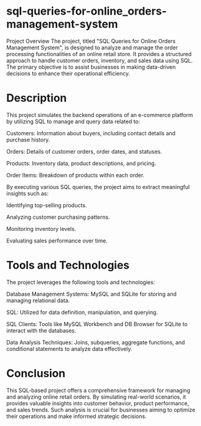 # sql-queries-for-online_orders-management-system
Project Overview
The project, titled "SQL Queries for Online Orders Management System", is designed to analyze and manage the order processing functionalities of an online retail store. It provides a structured approach to handle customer orders, inventory, and sales data using SQL. The primary objective is to assist businesses in making data-driven decisions to enhance their operational efficiency.
 # Description
This project simulates the backend operations of an e-commerce platform by utilizing SQL to manage and query data related to:

Customers: Information about buyers, including contact details and purchase history.

Orders: Details of customer orders, order dates, and statuses.

Products: Inventory data, product descriptions, and pricing.

Order Items: Breakdown of products within each order.


By executing various SQL queries, the project aims to extract meaningful insights such as:

Identifying top-selling products.

Analyzing customer purchasing patterns.

Monitoring inventory levels.

Evaluating sales performance over time.
# Tools and Technologies
The project leverages the following tools and technologies:

Database Management Systems: MySQL and SQLite for storing and managing relational data.

SQL: Utilized for data definition, manipulation, and querying.

SQL Clients: Tools like MySQL Workbench and DB Browser for SQLite to interact with the databases.

Data Analysis Techniques: Joins, subqueries, aggregate functions, and conditional statements to analyze data effectively.
# Conclusion
This SQL-based project offers a comprehensive framework for managing and analyzing online retail orders. By simulating real-world scenarios, it provides valuable insights into customer behavior, product performance, and sales trends. Such analysis is crucial for businesses aiming to optimize their operations and make informed strategic decisions.

